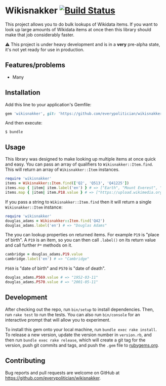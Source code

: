 # Wikisnakker [![Build Status](https://travis-ci.org/everypolitician/wikisnakker.svg?branch=master)](https://travis-ci.org/everypolitician/wikisnakker)

This project allows you to do bulk lookups of Wikidata items. If you want to look up large amounts of Wikidata items at once then this library should make that job considerably faster.

:warning: This project is under heavy development and is in a **very** pre-alpha state, it's not yet ready for use in production.

## Features/problems

- Many

## Installation

Add this line to your application's Gemfile:

```ruby
gem 'wikisnakker', git: 'https://github.com/everypolitician/wikisnakker'
```

And then execute:

    $ bundle

## Usage

This library was designed to make looking up multiple items at once quick and easy. You can pass an array of qualifiers to `Wikisnakker::Item.find`. This will return an array of `Wikisnakker::Item` instances.

```ruby
require 'wikisnakker'
items = Wikisnakker::Item.find(['Q2', 'Q513', 'Q41225'])
items.map { |item| item.label('en') } # => ["Earth", "Mount Everest", "Big Ben"]
items.map { |item| item.P18.value } # => ["https://upload.wikimedia.org/wikipedia/commons/9/97/The_Earth_seen_from_Apollo_17.jpg", "https://upload.wikimedia.org/wikipedia/commons/e/e7/Everest_North_Face_toward_Base_Camp_Tibet_Luca_Galuzzi_2006.jpg", "https://upload.wikimedia.org/wikipedia/commons/7/78/Big-ben-1858.jpg"]
```

If you pass a string to `Wikisnakker::Item.find` then it will return a single `Wikisnakker::Item` instance:

```ruby
require 'wikisnakker'
douglas_adams = Wikisnakker::Item.find('Q42')
douglas_adams.label('en') # => "Douglas Adams"
```

The you can lookup properties on returned items. For example `P19` is "place of birth". A `P19` is an item, so you can then call `.label()` on its return value and call further `P*` methods on it.

```ruby
cambridge = douglas_adams.P19.value
cambridge.label('en') # => "Cambridge"
```

`P569` is "date of birth" and `P570` is "date of death".

```ruby
douglas_adams.P569.value # => "1952-03-11"
douglas_adams.P570.value # => "2001-05-11"
```

## Development

After checking out the repo, run `bin/setup` to install dependencies. Then, run `rake test` to run the tests. You can also run `bin/console` for an interactive prompt that will allow you to experiment.

To install this gem onto your local machine, run `bundle exec rake install`. To release a new version, update the version number in `version.rb`, and then run `bundle exec rake release`, which will create a git tag for the version, push git commits and tags, and push the `.gem` file to [rubygems.org](https://rubygems.org).

## Contributing

Bug reports and pull requests are welcome on GitHub at https://github.com/everypolitician/wikisnakker.
